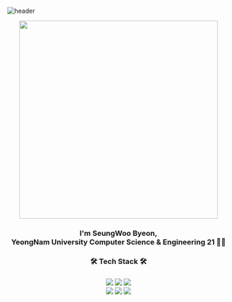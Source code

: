 ![header](https://capsule-render.vercel.app/api?type=waving&color=8e44ad&height=300&section=header&text=SeungwooByeon&fontColor=ffffff&fontSize=90)
<div align="center"> 
  <img width="450" src="https://img1.daumcdn.net/thumb/R1280x0/?scode=mtistory2&fname=https%3A%2F%2Fblog.kakaocdn.net%2Fdn%2FbQkf1K%2FbtqDPXS1Qyj%2Fompc4qYBOkAS5U1JhNR8b1%2Fimg.gif"/></a>
  <h3>I'm SeungWoo Byeon,</br>YeongNam University Computer Science & Engineering 21 👨‍💻</h3>
  <h3>🛠 Tech Stack 🛠 <h3>
  <img src="https://img.shields.io/badge/Python-8e44ad?style=flat-square&logo=Python&logoColor=white"/></a>
  <img src="https://img.shields.io/badge/C++-00599C?style=flat-square&logo=C%2B%2B&logoColor=white"/></a>
  <img src="https://img.shields.io/badge/Swift-FA7343?style=flat-square&logo=Swift&logoColor=white"/></a></br>
  <img src="https://img.shields.io/badge/HTML5-E34F26?style=flat-square&logo=HTML5&logoColor=white"/></a>
  <img src="https://img.shields.io/badge/CSS-1572B6?style=flat-square&logo=CSS3&logoColor=white"/></a>
  <img src="https://img.shields.io/badge/Javascript-F7DF1E?style=flat-square&logo=JavaScript&logoColor=black"/></a>
</div>
<!--
**iamseungwoo/iamseungwoo** is a ✨ _special_ ✨ repository because its `README.md` (this file) appears on your GitHub profile.

Here are some ideas to get you started:

- 🔭 I’m currently working on ...
- 🌱 I’m currently learning ...
- 👯 I’m looking to collaborate on ...
- 🤔 I’m looking for help with ...
- 💬 Ask me about ...
- 📫 How to reach me: ...
- 😄 Pronouns: ...
- ⚡ Fun fact: ...
-->
